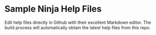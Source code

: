 # Sample Ninja Help Files
Edit help files directly in Github with their excellent Markdown editor. The build process will automatically obtain the latest help files from this repo.

